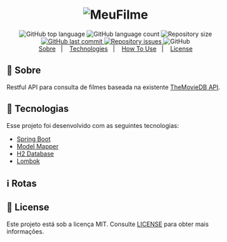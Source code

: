 ﻿<h1 align="center">
    <img alt="MeuFilme" src="https://i.imgur.com/i9QdC1x.png" />
    <br>
</h1>

<div align="center">
  <img alt="GitHub top language" src="https://img.shields.io/github/languages/top/Alfrad/meufilme.svg">

  <img alt="GitHub language count" src="https://img.shields.io/github/languages/count/Alfrad/meufilme.svg">

  <img alt="Repository size" src="https://img.shields.io/github/repo-size/Alfrad/meufilme.svg">

  <a href="https://github.com/Alfrad/meufilme/commits/master">
    <img alt="GitHub last commit" src="https://img.shields.io/github/last-commit/Alfrad/meufilme.svg">
  </a>

  <a href="https://github.com/Alfrad/meufilme/issues">
    <img alt="Repository issues" src="https://img.shields.io/github/issues/Alfrad/meufilme.svg">
  </a>

  <img alt="GitHub" src="https://img.shields.io/github/license/Alfrad/meufilme">
</div>

<div align="center">
  <a href="#thinking-sobre">Sobre</a>&nbsp;&nbsp;&nbsp;|&nbsp;&nbsp;&nbsp;
  <a href="#rocket-tecnologias">Technologies</a>&nbsp;&nbsp;&nbsp;|&nbsp;&nbsp;&nbsp;
  <a href="#information_source-rotas">How To Use</a>&nbsp;&nbsp;&nbsp;|&nbsp;&nbsp;&nbsp;
  <a href="#memo-license">License</a>
</div>

## :thinking: Sobre

Restful API para consulta de filmes baseada na existente [TheMovieDB API](https://developers.themoviedb.org/3/gettingstarted/introduction).

## :rocket: Tecnologias

Esse projeto foi desenvolvido com as seguintes tecnologias:

- [Spring Boot](https://spring.io/projects/spring-boot)
- [Model Mapper](http://modelmapper.org/)
- [H2 Database](https://www.h2database.com/html/main.html)
- [Lombok](https://projectlombok.org/)

## :information_source: Rotas


## :memo: License

Este projeto está sob a licença MIT. Consulte [LICENSE](https://github.com/Alfrad/meufilme/blob/master/LICENSE) para obter mais informações.

